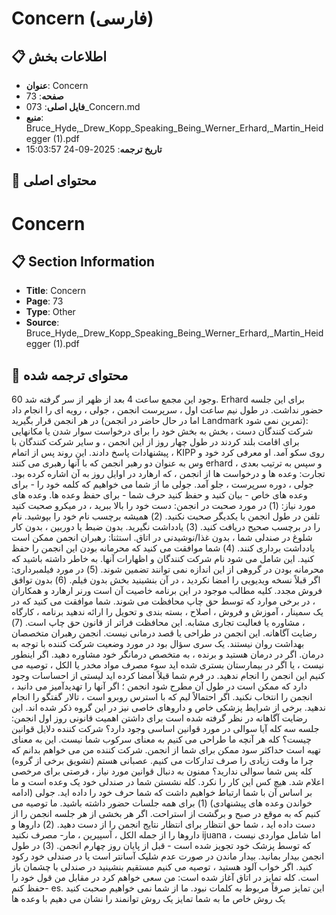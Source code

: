 # Concern (فارسی)

## 📋 اطلاعات بخش

- **عنوان**: Concern
- **صفحه**: 73
- **فایل اصلی**: 073_Concern.md
- **منبع**: Bruce_Hyde,_Drew_Kopp_Speaking_Being_Werner_Erhard,_Martin_Heidegger (1).pdf
- **تاریخ ترجمه**: 2025-09-24 15:03:57

## 📄 محتوای اصلی

# Concern

## 📋 Section Information

- **Title**: Concern
- **Page**: 73
- **Type**: Other
- **Source**: Bruce_Hyde,_Drew_Kopp_Speaking_Being_Werner_Erhard,_Martin_Heidegger (1).pdf



## 📄 محتوای ترجمه شده

60
وجود
این مجمع ساعت 4 بعد از ظهر از سر گرفته شد. Erhard برای این جلسه حضور نداشت. در طول
نیم ساعت اول ، سرپرست انجمن ، جولی ، رویه ای را انجام داد
در هر انجمن قرار بگیرید (اما در حال حاضر در انجمن Landmark تمرین نمی شود):
شرکت کنندگان دست ، بخش به بخش خود را برای درخواست سوار شدن یا مکانهایی برای اقامت بلند کردند
در طول چهار روز از این انجمن ، و سایر شرکت کنندگان با پیشنهادات پاسخ دادند. این روند پس از اتمام ، KIPP روی سکو آمد. او معرفی کرد
خود و وس به عنوان دو رهبر انجمن که با آنها رهبری می کنند
erhard ، و سپس به ترتیب بعدی تجارت: وعده ها و درخواست ها
از انجمن ، که ارهارد در اوایل روز به آن اشاره کرده بود. جولی ، دوره
سرپرست ، جلو آمد. جولی
ما از شما می خواهیم که کلمه خود را - برای وعده های خاص - بیان کنید و حفظ کنید
حرف شما - برای حفظ وعده ها. وعده های مورد نیاز:
(1) در مورد صحبت در انجمن: دست خود را بالا ببرید ، در میکرو صحبت کنید
تلفن در طول انجمن با یکدیگر صحبت نکنید. (2) همیشه برچسب نام خود را بپوشید. نام را در برچسب صحیح دریافت کنید. (3) یادداشت نگیرید. بدون ضبط یا دوربین ، بدون کار شلوغ در صندلی شما ،
بدون غذا/نوشیدنی در اتاق. استثنا: رهبران انجمن ممکن است یادداشت برداری کنند. (4) شما موافقت می کنید که محرمانه بودن این انجمن را حفظ کنید. این شامل می شود
نام شرکت کنندگان و اظهارات آنها. به خاطر داشته باشید که محرمانه بودن در
گروهی از این اندازه نمی توانند تضمین شوند. (5) در مورد فیلمبرداری: اگر قبلاً نسخه ویدیویی را امضا نکردید ، در آن بنشینید
بخش بدون فیلم. (6) بدون توافق فروش مجدد. کلیه مطالب موجود در این برنامه خاصیت آن است
ورنر ارهارد و همکاران ، در برخی موارد که توسط حق چاپ محافظت می شوند. شما موافقت می کنید که در یک سمینار ، آموزش و فروش ، اصلاح ، بسته بندی و تحویل را ارائه ندهید
برنامه ، کارگاه ، مشاوره یا فعالیت تجاری مشابه. این محافظت
فراتر از قانون حق چاپ است. (7) رضایت آگاهانه. این انجمن در طراحی یا قصد درمانی نیست. انجمن
رهبران متخصصان بهداشت روان نیستند. یک سری سؤال بود
در مورد وضعیت شرکت کننده با توجه به درمان. اگر در درمان هستید
و برنده ، به متخصص درمانگر خود مشاوره دهید. اگر اینطور نیست ، یا اگر در بیمارستان بستری شده اید
سوء مصرف مواد مخدر یا الکل ، توصیه می کنیم این انجمن را انجام ندهید. در فرم
شما قبلاً امضا کرده اید لیستی از احساسات وجود دارد که ممکن است در طول آن مطرح شود
انجمن ؛ اگر آنها را تهدیدآمیز می دانید ، انجمن را انتخاب نکنید. اگر احتمالاً
لیم که با استرس روبرو است ، تالار گفتگو را انجام ندهید. برخی از شرایط پزشکی خاص و
داروهای خاصی نیز در این گروه ذکر شده اند. این رضایت آگاهانه در نظر گرفته شده است
برای داشتن اهمیت قانونی روز اول انجمن: جلسه سه
کله
آیا سوالی در مورد قوانین اساسی وجود دارد؟ شرکت کننده
دلایل قوانین چیست؟ کله
هر آنچه ما طراحی می کنیم به معنای سرکوب شما نیست. این به معنای تهیه است
حداکثر سود ممکن برای شما از انجمن. شرکت کننده
من می خواهم بدانم که چرا ما وقت زیادی را صرف تدارکات می کنیم. عصبانی هستم (تشویق برخی از گروه)
کله
پس شما سوالی ندارید؟ ممنون به دنبال قوانین مورد نیاز ، فرصتی برای مرخصی اعلام شد. هیچ کس این کار را نکرد. کله
نشستن شما در صندلی خود یک وعده است و ما بر اساس آن با شما ارتباط خواهیم داشت
که شما حرف خود را داده اید. جولی (ادامه خواندن وعده های پیشنهادی)
(1) برای همه جلسات حضور داشته باشید. ما توصیه می کنیم که به موقع در
صبح و برگشت از استراحت. اگر هر بخشی از هر جلسه انجمن را از دست داده اید ، شما
حق انتظار برای انتظار نتایج انجمن را از دست دهید. (2) داروها و داروها را از جمله الکل ، آسپیرین ، مار- مصرف نکنید
ijuana ، اما شامل مواردی نیست که توسط پزشک خود تجویز شده است - قبل از پایان
روز چهارم انجمن. (3) در طول انجمن بیدار بمانید. بیدار ماندن در صورت عدم شلیک آسانتر است
یا در صندلی خود رکود کنید. اگر خواب آلود هستید ، توصیه می کنیم مستقیم بنشینید
در صندلی با چشمان باز است. کله
تمایز در اتاق آغاز شده است: من سعی خواهم کرد در مقابل من قول خود را حفظ کنم-
es. این تمایز صرفاً مربوط به کلمات نبود. ما از شما نمی خواهیم صحبت کنید
یک روش خاص ما به شما تمایز یک روش توانمند را نشان می دهیم
با وعده ها